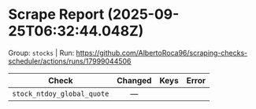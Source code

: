 # Scrape Report (2025-09-25T06:32:44.048Z)

Group: `stocks`  |  Run: https://github.com/AlbertoRoca96/scraping-checks-scheduler/actions/runs/17999044506

| Check | Changed | Keys | Error |
|---|:---:|:--|:--|
| `stock_ntdoy_global_quote` | — |  |  |
